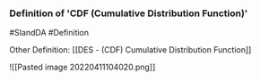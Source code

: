 ### Definition of 'CDF (Cumulative Distribution Function)'
#SIandDA #Definition

Other Definition: [[DES - (CDF) Cumulative Distribution Function]]

![[Pasted image 20220411104020.png]]